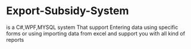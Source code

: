 # Export-Subsidy-System
is a C#,WPF,MYSQL system That support Entering data using specific forms or using importing data from excel and support you with all kind of reports
